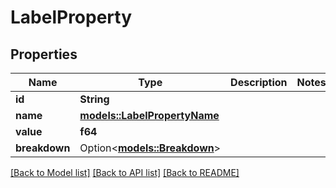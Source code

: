 # LabelProperty

## Properties

Name | Type | Description | Notes
------------ | ------------- | ------------- | -------------
**id** | **String** |  | 
**name** | [**models::LabelPropertyName**](LabelPropertyName.md) |  | 
**value** | **f64** |  | 
**breakdown** | Option<[**models::Breakdown**](Breakdown.md)> |  | 

[[Back to Model list]](../README.md#documentation-for-models) [[Back to API list]](../README.md#documentation-for-api-endpoints) [[Back to README]](../README.md)


